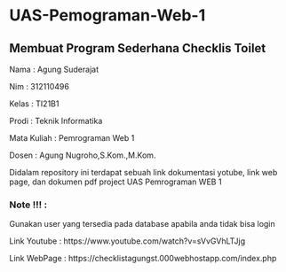 # UAS-Pemograman-Web-1
## Membuat Program Sederhana Checklis Toilet 
<p>Nama  : Agung Suderajat</p>
<p>Nim   : 312110496 </p>
<p>Kelas : TI21B1 </p>
<p>Prodi : Teknik Informatika </p>
<p>Mata Kuliah : Pemrograman Web 1 </p>
<p>Dosen : Agung Nugroho,S.Kom.,M.Kom. </p>

<p>Didalam repository ini terdapat sebuah link dokumentasi yotube, link web page, dan dokumen pdf project UAS Pemrograman WEB 1 </p>

### Note !!! : 
Gunakan user yang tersedia pada database apabila anda tidak bisa login

<p>Link Youtube : https://www.youtube.com/watch?v=sVvGVhLTJjg </P>
<p>Link WebPage : https://checklistagungst.000webhostapp.com/index.php </p> 